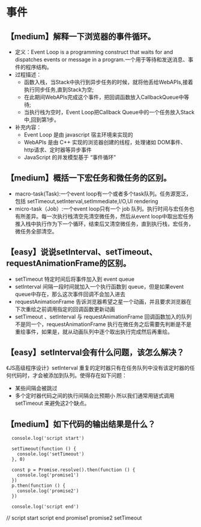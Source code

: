 # 事件

## 【medium】解释一下浏览器的事件循环。
* 定义：Event Loop is a programming construct that waits for and dispatches events or message in a program.一个用于等待和发送消息、事件的程序结构。
* 过程描述：
  * 函数入栈，当Stack中执行到异步任务的时候，就将他丢给WebAPIs,接着执行同步任务,直到Stack为空;
  * 在此期间WebAPIs完成这个事件，把回调函数放入CallbackQueue中等待;
  * 当执行栈为空时，Event Loop把Callback Queue中的一个任务放入Stack中,回到第1步。
* 补充内容：
  * Event Loop 是由 javascript 宿主环境来实现的
  * WebAPIs 是由 C++ 实现的浏览器创建的线程，处理诸如 DOM事件、http请求、定时器等异步事件
  * JavaScript 的并发模型基于 “事件循环”

## 【medium】概括一下宏任务和微任务的区别。
* macro-task(Task):一个event loop有一个或者多个task队列。任务源宽泛，包括 setTimeout,setInterval,setImmediate,I/O,UI rendering
* micro-task（Job）:一个event loop只有一个 job 队列。执行时间与宏任务也有所差异。每一次执行栈清空先清空微任务，然后从event loop中取出宏任务推入栈中执行作为下一个循环，结束后又清空微任务，直到执行栈，宏任务，微任务全部清空。

## 【easy】说说setInterval、setTimeout、requestAnimationFrame的区别。
* setTimeout 特定时间后将事件加入到 event queue
* setInterval 间隔一段时间就加入一个执行函数到 queue，但是如果event queue中存在，那么这次事件回调不会加入进去
* requestAnimationFrame 告诉浏览器希望之星一个动画，并且要求浏览器在下次重绘之前调用指定的回调函数更新动画
* setTimeout 、setInterval 与 requestAnimationFrame 回调函数加入的队列不是同一个，requestAnimationFrame 执行在微任务之后需要先判断是不是重绘事件，如果是，就从动画队列中逐个取出执行完成然后再重绘。

## 【easy】setInterval会有什么问题，该怎么解决？
《JS高级程序设计》setInterval 重复的定时器只有在任务队列中没有该定时器的任何代码时，才会被添加到队列。使得存在如下问题：
* 某些间隔会被跳过
* 多个定时器代码之间的执行间隔会比预期小
所以我们通常用链式调用 setTimeout 来避免这2个缺点。

## 【medium】如下代码的输出结果是什么？
```
  console.log('script start')

  setTimeout(function () {
    console.log('setTimeout')
  }, 0)

  const p = Promise.resolve().then(function () {
    console.log('promise1')
  })
  p.then(function () {
    console.log('promise2')
  })

  console.log('script end')
```
// script start script end promise1 promise2 setTimeout